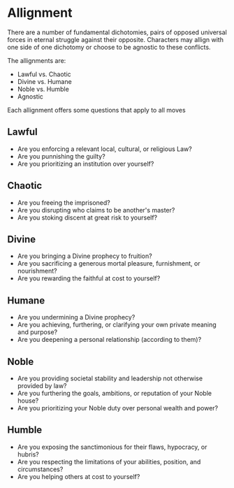 # Allignment

There are a number of fundamental dichotomies, pairs of opposed
universal forces in eternal struggle against their opposite.
Characters may allign with one side of one dichotomy or choose to be
agnostic to these conflicts.

The allignments are:

* Lawful vs. Chaotic
* Divine vs. Humane
* Noble vs. Humble
* Agnostic

Each allignment offers some questions that apply to all moves

## Lawful

* Are you enforcing a relevant local, cultural, or religious Law?
* Are you punnishing the guilty?
* Are you prioritizing an institution over yourself?

## Chaotic

* Are you freeing the imprisoned?
* Are you disrupting who claims to be another's master?
* Are you stoking discent at great risk to yourself?

## Divine

* Are you bringing a Divine prophecy to fruition?
* Are you sacrificing a generous mortal pleasure, furnishment, or nourishment?
* Are you rewarding the faithful at cost to yourself?

## Humane

* Are you undermining a Divine prophecy?
* Are you achieving, furthering, or clarifying your own private meaning and purpose?
* Are you deepening a personal relationship (according to them)?

## Noble

* Are you providing societal stability and leadership not otherwise provided by law?
* Are you furthering the goals, ambitions, or reputation of your Noble house?
* Are you prioritizing your Noble duty over personal wealth and power?

## Humble

* Are you exposing the sanctimonious for their flaws, hypocracy, or hubris?
* Are you respecting the limitations of your abilities, position, and circumstances?
* Are you helping others at cost to yourself?
